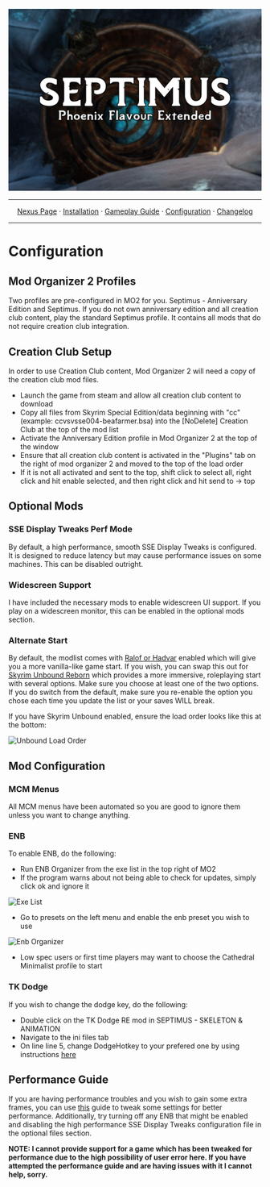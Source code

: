 <a href="https://www.youtube.com/watch?v=70DZ5UV1Bdo"><img src="images/septimus2.png" target="_blank"></a>

---

<p align="center">
  <a href="https://www.nexusmods.com/skyrimspecialedition/mods/58229">Nexus Page</a> ·
  <a href="README.md">Installation</a> ·
  <a href="GAMEPLAY.md">Gameplay Guide</a> ·
  <a href="CONFIGURATION.md">Configuration</a> ·
  <a href="CHANGELOG.md">Changelog</a>
</p>

---

# Configuration

## Mod Organizer 2 Profiles
Two profiles are pre-configured in MO2 for you. Septimus - Anniversary Edition and Septimus. If you do not own anniversary edition and all creation club content, play the standard Septimus profile. It contains all mods that do not require creation club integration.

## Creation Club Setup
In order to use Creation Club content, Mod Organizer 2 will need a copy of the creation club mod files. 
+ Launch the game from steam and allow all creation club content to download
+ Copy all files from Skyrim Special Edition/data beginning with "cc" (example: ccvsvsse004-beafarmer.bsa) into the [NoDelete] Creation Club at the top of the mod list
+ Activate the Anniversary Edition profile in Mod Organizer 2 at the top of the window
+ Ensure that all creation club content is activated in the "Plugins" tab on the right of mod organizer 2 and moved to the top of the load order
+ If it is not all activated and sent to the top, shift click to select all, right click and hit enable selected, and then right click and hit send to -> top

## Optional Mods

### SSE Display Tweaks Perf Mode
By default, a high performance, smooth SSE Display Tweaks is configured. It is designed to reduce latency but may cause performance issues on some machines. This can be disabled outright.

### Widescreen Support
I have included the necessary mods to enable widescreen UI support. If you play on a widescreen monitor, this can be enabled in the optional mods section.

### Alternate Start
By default, the modlist comes with [Ralof or Hadvar](https://www.nexusmods.com/skyrimspecialedition/mods/14553) enabled which will give you a more vanilla-like game start. If you wish, you can swap this out for [Skyrim Unbound Reborn](https://www.nexusmods.com/skyrimspecialedition/mods/27962) which provides a more immersive, roleplaying start with several options. Make sure you choose at least one of the two options. If you do switch from the default, make sure you re-enable the option you chose each time you update the list or your saves WILL break.

If you have Skyrim Unbound enabled, ensure the load order looks like this at the bottom:

![Unbound Load Order](https://raw.githubusercontent.com/Guitarninja2/septimus/main/images/unbound_order.png)

## Mod Configuration

### MCM Menus
All MCM menus have been automated so you are good to ignore them unless you want to change anything.

### ENB
To enable ENB, do the following:
+ Run ENB Organizer from the exe list in the top right of MO2
+ If the program warns about not being able to check for updates, simply click ok and ignore it

![Exe List](https://raw.githubusercontent.com/Guitarninja2/septimus/main/images/exe_menu.png)

+ Go to presets on the left menu and enable the enb preset you wish to use

![Enb Organizer](https://raw.githubusercontent.com/Guitarninja2/septimus/main/images/enb_enable.png)

+ Low spec users or first time players may want to choose the Cathedral Minimalist profile to start

### TK Dodge
If you wish to change the dodge key, do the following:
+ Double click on the TK Dodge RE mod in SEPTIMUS - SKELETON & ANIMATION
+ Navigate to the ini files tab
+ On line line 5, change DodgeHotkey to your prefered one by using instructions [here](https://www.creationkit.com/index.php?title=Input_Script#DXScanCodes)

## Performance Guide
If you are having performance troubles and you wish to gain some extra frames, you can use [this](https://thephoenixflavour.com/tpf/performance-guide/) guide to tweak some settings for better performance. Additionally, try turning off any ENB that might be enabled and disabling the high performance SSE Display Tweaks configuration file in the optional files section.

**NOTE: I cannot provide support for a game which has been tweaked for performance due to the high possibility of user error here. If you have attempted the performance guide and are having issues with it I cannot help, sorry.**
